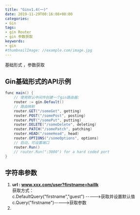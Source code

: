 ```yaml
---
title: "Ginv1.4(一)"
date: 2019-11-29T00:16:08+08:00
categories:
- Gin
tags:
- gin Router
- gin 参数获取
keywords:
- gin
#thumbnailImage: //example.com/image.jpg  
---
```

基础形式 ，参数获取
<!--more-->
## Gin基础形式的API示例 ##
```java
func main() {  
	// 使用默认中间件创建一个gin路由器:  
	router := gin.Default()
	// 路由映射
	router.GET("/someGet", getting)
	router.POST("/somePost", posting)
	router.PUT("/somePut", putting)
	router.DELETE("/someDelete", deleting)
	router.PATCH("/somePatch", patching)
	router.HEAD("/someHead", head)
	router.OPTIONS("/someOptions", options)
	// 启动，可设置端口
	router.Run()
	// router.Run(":3000") for a hard coded port
}
```

## 字符串参数 ##
1. **url : www.xxx.com/user?firstname=haillk**  
    获取方式：  
    c.DefaultQuery("firstname","guest") ----->获取并设置默认值  
    c.Query("firstname")----->获取参数
2. 

